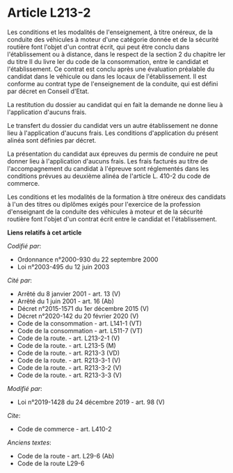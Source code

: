 # Article L213-2

Les conditions et les modalités de l'enseignement, à titre onéreux, de la conduite des véhicules à moteur d'une catégorie
donnée et de la sécurité routière font l'objet d'un contrat écrit, qui peut être conclu dans l'établissement ou à distance,
dans le respect de la section 2 du chapitre Ier du titre II du livre Ier du code de la consommation, entre le candidat et
l'établissement. Ce contrat est conclu après une évaluation préalable du candidat dans le véhicule ou dans les locaux de
l'établissement. Il est conforme au contrat type de l'enseignement de la conduite, qui est défini par décret en Conseil
d'Etat.

La restitution du dossier au candidat qui en fait la demande ne donne lieu à l'application d'aucuns frais.

Le transfert du dossier du candidat vers un autre établissement ne donne lieu à l'application d'aucuns frais. Les conditions
d'application du présent alinéa sont définies par décret.

La présentation du candidat aux épreuves du permis de conduire ne peut donner lieu à l'application d'aucuns frais. Les frais
facturés au titre de l'accompagnement du candidat à l'épreuve sont réglementés dans les conditions prévues au deuxième alinéa
de l'article L. 410-2 du code de commerce.

Les conditions et les modalités de la formation à titre onéreux des candidats à l'un des titres ou diplômes exigés pour
l'exercice de la profession d'enseignant de la conduite des véhicules à moteur et de la sécurité routière font l'objet d'un
contrat écrit entre le candidat et l'établissement.

**Liens relatifs à cet article**

_Codifié par_:

  - Ordonnance n°2000-930 du 22 septembre 2000
  - Loi n°2003-495 du 12 juin 2003

_Cité par_:

  - Arrêté du 8 janvier 2001 - art. 13 (V)
  - Arrêté du 1 juin 2001 - art. 16 (Ab)
  - Décret n°2015-1571 du 1er décembre 2015 (V)
  - Décret n°2020-142 du 20 février 2020 (V)
  - Code de la consommation - art. L141-1 (VT)
  - Code de la consommation - art. L511-7 (VT)
  - Code de la route. - art. L213-2-1 (V)
  - Code de la route. - art. L213-5 (M)
  - Code de la route. - art. R213-3 (VD)
  - Code de la route. - art. R213-3-1 (V)
  - Code de la route. - art. R213-3-2 (V)
  - Code de la route. - art. R213-3-3 (V)

_Modifié par_:

  - Loi n°2019-1428 du 24 décembre 2019 - art. 98 (V)

_Cite_:

  - Code de commerce - art. L410-2

_Anciens textes_:

  - Code de la route - art. L29-6 (Ab)
  - Code de la route L29-6
